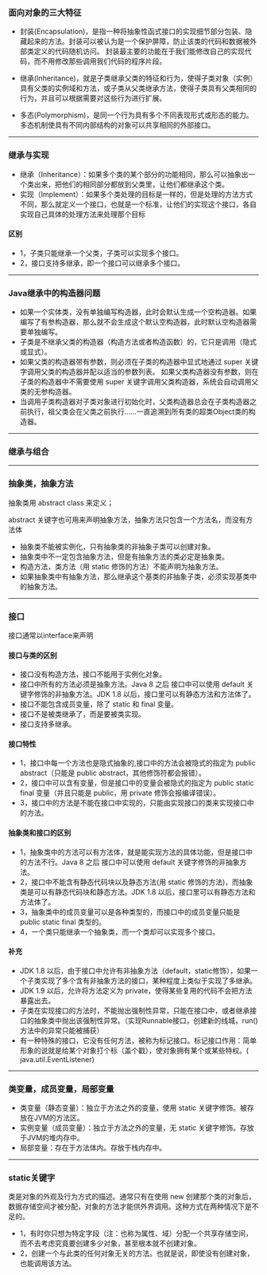 ### 面向对象的三大特征
* 封装(Encapsulation)，是指一种将抽象性函式接口的实现细节部分包装、隐藏起来的方法。封装可以被认为是一个保护屏障，防止该类的代码和数据被外部类定义的代码随机访问。
封装最主要的功能在于我们能修改自己的实现代码，而不用修改那些调用我们代码的程序片段。

* 继承(Inheritance)，就是子类继承父类的特征和行为，使得子类对象（实例）具有父类的实例域和方法，或子类从父类继承方法，使得子类具有父类相同的行为，并且可以根据需要对这些行为进行扩展。

* 多态(Polymorphism)，是同一个行为具有多个不同表现形式或形态的能力。多态机制使具有不同内部结构的对象可以共享相同的外部接口。

---
### 继承与实现
* 继承（Inheritance）：如果多个类的某个部分的功能相同，那么可以抽象出一个类出来，把他们的相同部分都放到父类里，让他们都继承这个类。
* 实现（Implement）：如果多个类处理的目标是一样的，但是处理的方法方式不同，那么就定义一个接口，也就是一个标准，让他们的实现这个接口，各自实现自己具体的处理方法来处理那个目标

#### 区别
* 1，子类只能继承一个父类，子类可以实现多个接口。
* 2，接口支持多继承，即一个接口可以继承多个接口。

---
### Java继承中的构造器问题
* 如果一个实体类，没有单独编写构造器，此时会默认生成一个空构造器。如果编写了有参构造器，那么就不会生成这个默认空构造器，此时默认空构造器需要单独编写。
* 子类是不继承父类的构造器（构造方法或者构造函数）的，它只是调用（隐式或显式）。
* 如果父类的构造器带有参数，则必须在子类的构造器中显式地通过 super 关键字调用父类的构造器并配以适当的参数列表。
如果父类构造器没有参数，则在子类的构造器中不需要使用 super 关键字调用父类构造器，系统会自动调用父类的无参构造器。
* 当调用子类构造器对子类对象进行初始化时，父类构造器总会在子类构造器之前执行，祖父类会在父类之前执行……一直追溯到所有类的超类Object类的构造器。

---
### 继承与组合




---
### 抽象类，抽象方法
抽象类用 abstract class 来定义；

abstract 关键字也可用来声明抽象方法，抽象方法只包含一个方法名，而没有方法体

* 抽象类不能被实例化，只有抽象类的非抽象子类可以创建对象。
* 抽象类中不一定包含抽象方法，但是有抽象方法的类必定是抽象类。
* 构造方法，类方法（用 static 修饰的方法）不能声明为抽象方法。
* 如果抽象类中有抽象方法，那么继承这个基类的非抽象子类，必须实现基类中的抽象方法。

---
### 接口
接口通常以interface来声明

#### 接口与类的区别
* 接口没有构造方法，接口不能用于实例化对象。
* 接口中所有的方法必须是抽象方法。Java 8 之后 接口中可以使用 default 关键字修饰的非抽象方法。JDK 1.8 以后，接口里可以有静态方法和方法体了。
* 接口不能包含成员变量，除了 static 和 final 变量。
* 接口不是被类继承了，而是要被类实现。
* 接口支持多继承。

#### 接口特性
* 1，接口中每一个方法也是隐式抽象的,接口中的方法会被隐式的指定为 public abstract（只能是 public abstract，其他修饰符都会报错）。
* 2，接口中可以含有变量，但是接口中的变量会被隐式的指定为 public static final 变量（并且只能是 public，用 private 修饰会报编译错误）。
* 3，接口中的方法是不能在接口中实现的，只能由实现接口的类来实现接口中的方法。

#### 抽象类和接口的区别
* 1，抽象类中的方法可以有方法体，就是能实现方法的具体功能，但是接口中的方法不行。Java 8 之后 接口中可以使用 default 关键字修饰的非抽象方法。
* 2，接口中不能含有静态代码块以及静态方法(用 static 修饰的方法)，而抽象类是可以有静态代码块和静态方法。JDK 1.8 以后，接口里可以有静态方法和方法体了。
* 3，抽象类中的成员变量可以是各种类型的，而接口中的成员变量只能是 public static final 类型的。
* 4，一个类只能继承一个抽象类，而一个类却可以实现多个接口。

#### 补充
* JDK 1.8 以后，由于接口中允许有非抽象方法（default，static修饰），如果一个子类实现了多个含有非抽象方法的接口，某种程度上类似于实现了多继承。
* JDK 1.9 以后，允许将方法定义为 private，使得某些复用的代码不会把方法暴露出去。
* 子类在实现接口的方法时，不能抛出强制性异常，只能在接口中，或者继承接口的抽象类中抛出该强制性异常。（实现Runnable接口，创建新的线城，run()方法中的异常只能被捕获）
* 有一种特殊的接口，它没有任何方法，被称为标记接口。标记接口作用：简单形象的说就是给某个对象打个标（盖个戳），使对象拥有某个或某些特权。( java.util.EventListener)

---
### 类变量，成员变量，局部变量

* 类变量（静态变量）：独立于方法之外的变量，使用 static 关键字修饰。被存放在JVM的方法区。
* 实例变量（成员变量）：独立于方法之外的变量，无 static 关键字修饰。存放于JVM的堆内存中。
* 局部变量：存在于方法体内。存放于栈内存中。

---
### static关键字

类是对象的外观及行为方式的描述。通常只有在使用 new 创建那个类的对象后，数据存储空间才被分配，对象的方法才能供外界调用。这种方式在两种情况下是不足的。
* 1，有时你只想为特定字段（注：也称为属性、域）分配一个共享存储空间，而不去考虑究竟要创建多少对象，甚至根本就不创建对象。
* 2，创建一个与此类的任何对象无关的方法。也就是说，即使没有创建对象，也能调用该方法。